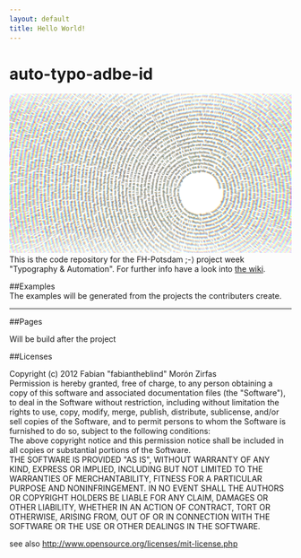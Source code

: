```yaml
---
layout: default
title: Hello World!
---
```


auto-typo-adbe-id
=================

![splash](assets/images/auto-typo.png)  
This is the code repository for the FH-Potsdam ;-⟩ project week "Typography & Automation". For further info have a look into [the wiki](https://github.com/fabiantheblind/auto-typo-adbe-id/wiki).  

##Examples  
The examples will be generated from the projects the contributers create.  

-----------------------  

##Pages  

Will be build after the project  

##Licenses  

Copyright (c)  2012 Fabian "fabiantheblind" Morón Zirfas  
Permission is hereby granted, free of charge, to any person obtaining a copy of this software and associated documentation files (the "Software"), to deal in the Software  without restriction, including without limitation the rights to use, copy, modify, merge, publish, distribute, sublicense, and/or sell copies of the Software, and to  permit persons to whom the Software is furnished to do so, subject to the following conditions:  
The above copyright notice and this permission notice shall be included in all copies or substantial portions of the Software.  
THE SOFTWARE IS PROVIDED "AS IS", WITHOUT WARRANTY OF ANY KIND, EXPRESS OR IMPLIED, INCLUDING BUT NOT LIMITED TO THE WARRANTIES OF MERCHANTABILITY, FITNESS FOR A  PARTICULAR PURPOSE AND NONINFRINGEMENT. IN NO EVENT SHALL THE AUTHORS OR COPYRIGHT HOLDERS BE LIABLE FOR ANY CLAIM, DAMAGES OR OTHER LIABILITY, WHETHER IN AN ACTION OF  CONTRACT, TORT OR OTHERWISE, ARISING FROM, OUT OF OR IN CONNECTION WITH THE SOFTWARE OR THE USE OR OTHER DEALINGS IN THE SOFTWARE.  

see also http://www.opensource.org/licenses/mit-license.php



